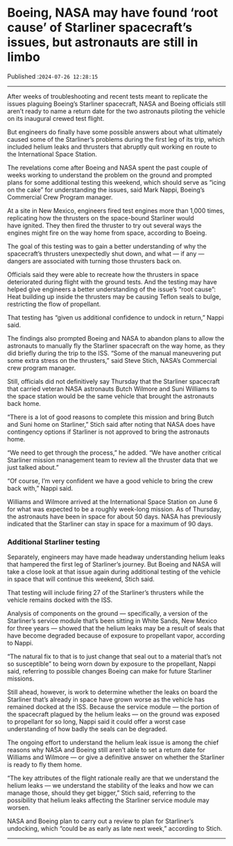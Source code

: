 # Boeing, NASA may have found ‘root cause’ of Starliner spacecraft’s issues, but astronauts are still in limbo

Published :`2024-07-26 12:28:15`

---

After weeks of troubleshooting and recent tests meant to replicate the issues plaguing Boeing’s Starliner spacecraft, NASA and Boeing officials still aren’t ready to name a return date for the two astronauts piloting the vehicle on its inaugural crewed test flight.

But engineers do finally have some possible answers about what ultimately caused some of the Starliner’s problems during the first leg of its trip, which included helium leaks and thrusters that abruptly quit working en route to the International Space Station.

The revelations come after Boeing and NASA spent the past couple of weeks working to understand the problem on the ground and prompted plans for some additional testing this weekend, which should serve as “icing on the cake” for understanding the issues, said Mark Nappi, Boeing’s Commercial Crew Program manager.

At a site in New Mexico, engineers fired test engines more than 1,000 times, replicating how the thrusters on the space-bound Starliner would have ignited. They then fired the thruster to try out several ways the engines might fire on the way home from space, according to Boeing.

The goal of this testing was to gain a better understanding of why the spacecraft’s thrusters unexpectedly shut down, and what — if any — dangers are associated with turning those thrusters back on.

Officials said they were able to recreate how the thrusters in space deteriorated during flight with the ground tests. And the testing may have helped give engineers a better understanding of the issue’s “root cause”: Heat building up inside the thrusters may be causing Teflon seals to bulge, restricting the flow of propellant.

That testing has “given us additional confidence to undock in return,” Nappi said.

The findings also prompted Boeing and NASA to abandon plans to allow the astronauts to manually fly the Starliner spacecraft on the way home, as they did briefly during the trip to the ISS. “Some of the manual maneuvering put some extra stress on the thrusters,” said Steve Stich, NASA’s Commercial crew program manager.

Still, officials did not definitively say Thursday that the Starliner spacecraft that carried veteran NASA astronauts Butch Wilmore and Suni Williams to the space station would be the same vehicle that brought the astronauts back home.

“There is a lot of good reasons to complete this mission and bring Butch and Suni home on Starliner,” Stich said after noting that NASA does have contingency options if Starliner is not approved to bring the astronauts home.

“We need to get through the process,” he added. “We have another critical Starliner mission management team to review all the thruster data that we just talked about.”

“Of course, I’m very confident we have a good vehicle to bring the crew back with,” Nappi said.

Williams and Wilmore arrived at the International Space Station on June 6 for what was expected to be a roughly week-long mission. As of Thursday, the astronauts have been in space for about 50 days. NASA has previously indicated that the Starliner can stay in space for a maximum of 90 days.

### Additional Starliner testing

Separately, engineers may have made headway understanding helium leaks that hampered the first leg of Starliner’s journey. But Boeing and NASA will take a close look at that issue again during additional testing of the vehicle in space that will continue this weekend, Stich said.

That testing will include firing 27 of the Starliner’s thrusters while the vehicle remains docked with the ISS.

Analysis of components on the ground — specifically, a version of the Starliner’s service module that’s been sitting in White Sands, New Mexico for three years — showed that the helium leaks may be a result of seals that have become degraded because of exposure to propellant vapor, according to Nappi.

“The natural fix to that is to just change that seal out to a material that’s not so susceptible” to being worn down by exposure to the propellant, Nappi said, referring to possible changes Boeing can make for future Starliner missions.

Still ahead, however, is work to determine whether the leaks on board the Starliner that’s already in space have grown worse as the vehicle has remained docked at the ISS. Because the service module — the portion of the spacecraft plagued by the helium leaks — on the ground was exposed to propellant for so long, Nappi said it could offer a worst case understanding of how badly the seals can be degraded.

The ongoing effort to understand the helium leak issue is among the chief reasons why NASA and Boeing still aren’t able to set a return date for Williams and Wilmore — or give a definitive answer on whether the Starliner is ready to fly them home.

“The key attributes of the flight rationale really are that we understand the helium leaks — we understand the stability of the leaks and how we can manage those, should they get bigger,” Stich said, referring to the possibility that helium leaks affecting the Starliner service module may worsen.

NASA and Boeing plan to carry out a review to plan for Starliner’s undocking, which “could be as early as late next week,” according to Stich.

---

